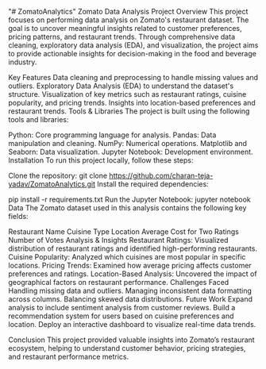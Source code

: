 "# ZomatoAnalytics" 
Zomato Data Analysis
Project Overview
This project focuses on performing data analysis on Zomato's restaurant dataset. The goal is to uncover meaningful insights related to customer preferences, pricing patterns, and restaurant trends. Through comprehensive data cleaning, exploratory data analysis (EDA), and visualization, the project aims to provide actionable insights for decision-making in the food and beverage industry.

Key Features
Data cleaning and preprocessing to handle missing values and outliers.
Exploratory Data Analysis (EDA) to understand the dataset's structure.
Visualization of key metrics such as restaurant ratings, cuisine popularity, and pricing trends.
Insights into location-based preferences and restaurant trends.
Tools & Libraries
The project is built using the following tools and libraries:

Python: Core programming language for analysis.
Pandas: Data manipulation and cleaning.
NumPy: Numerical operations.
Matplotlib and Seaborn: Data visualization.
Jupyter Notebook: Development environment.
Installation
To run this project locally, follow these steps:

Clone the repository:
git clone https://github.com/charan-teja-yadav/ZomatoAnalytics.git
Install the required dependencies:

pip install -r requirements.txt
Run the Jupyter Notebook:
jupyter notebook
Data
The Zomato dataset used in this analysis contains the following key fields:

Restaurant Name
Cuisine Type
Location
Average Cost for Two
Ratings
Number of Votes
Analysis & Insights
Restaurant Ratings: Visualized distribution of restaurant ratings and identified high-performing restaurants.
Cuisine Popularity: Analyzed which cuisines are most popular in specific locations.
Pricing Trends: Examined how average pricing affects customer preferences and ratings.
Location-Based Analysis: Uncovered the impact of geographical factors on restaurant performance.
Challenges Faced
Handling missing data and outliers.
Managing inconsistent data formatting across columns.
Balancing skewed data distributions.
Future Work
Expand analysis to include sentiment analysis from customer reviews.
Build a recommendation system for users based on cuisine preferences and location.
Deploy an interactive dashboard to visualize real-time data trends.

Conclusion
This project provided valuable insights into Zomato’s restaurant ecosystem, helping to understand customer behavior, pricing strategies, and restaurant performance metrics.


